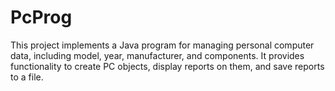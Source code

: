 # PcProg
 This project implements a Java program for managing personal computer data, including model, year, manufacturer, and components. It provides functionality to create PC objects, display reports on them, and save reports to a file.
